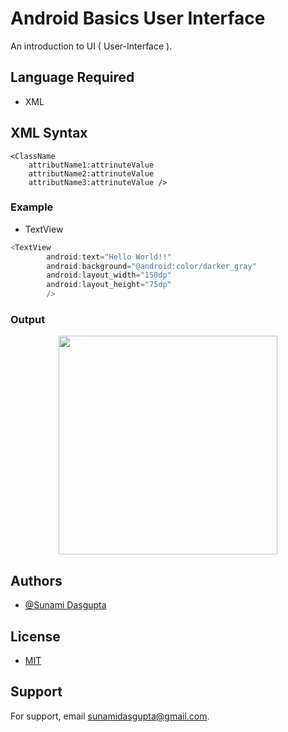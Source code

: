
# Android Basics User Interface

An introduction to UI ( User-Interface ).





## Language Required

- XML

## XML Syntax

```
<ClassName
    attributName1:attrinuteValue
    attributName2:attrinuteValue
    attributName3:attrinuteValue />
```

### Example

- TextView

```javascript
<TextView
        android:text="Hello World!!"
        android:background="@android:color/darker_gray"
        android:layout_width="150dp"
        android:layout_height="75dp"
        />
```
### Output
<div align="center" width="200">


<img src="https://user-images.githubusercontent.com/66564001/154357995-38fd0d62-01bf-4e10-8178-87c8190bd4ed.png" width="350"/>

</div>


## Authors

- [@Sunami Dasgupta](https://github.com/sunami09)

## License

- [MIT](https://github.com/sunami09/Android-Basics-User-Interface/blob/master/LICENSE)


## Support

For support, email sunamidasgupta@gmail.com.

